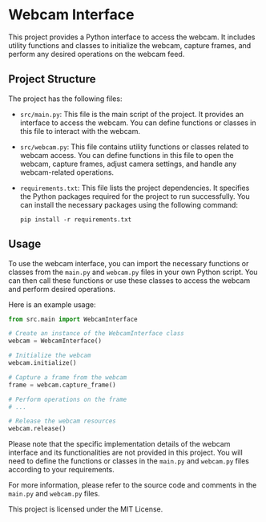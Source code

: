 # Webcam Interface

This project provides a Python interface to access the webcam. It includes utility functions and classes to initialize the webcam, capture frames, and perform any desired operations on the webcam feed.

## Project Structure

The project has the following files:

- `src/main.py`: This file is the main script of the project. It provides an interface to access the webcam. You can define functions or classes in this file to interact with the webcam.

- `src/webcam.py`: This file contains utility functions or classes related to webcam access. You can define functions in this file to open the webcam, capture frames, adjust camera settings, and handle any webcam-related operations.

- `requirements.txt`: This file lists the project dependencies. It specifies the Python packages required for the project to run successfully. You can install the necessary packages using the following command:

  ```
  pip install -r requirements.txt
  ```

## Usage

To use the webcam interface, you can import the necessary functions or classes from the `main.py` and `webcam.py` files in your own Python script. You can then call these functions or use these classes to access the webcam and perform desired operations.

Here is an example usage:

```python
from src.main import WebcamInterface

# Create an instance of the WebcamInterface class
webcam = WebcamInterface()

# Initialize the webcam
webcam.initialize()

# Capture a frame from the webcam
frame = webcam.capture_frame()

# Perform operations on the frame
# ...

# Release the webcam resources
webcam.release()
```

Please note that the specific implementation details of the webcam interface and its functionalities are not provided in this project. You will need to define the functions or classes in the `main.py` and `webcam.py` files according to your requirements.

For more information, please refer to the source code and comments in the `main.py` and `webcam.py` files.

This project is licensed under the MIT License.